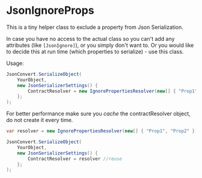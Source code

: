 # JsonIgnoreProps

This is a tiny helper class to exclude a property from Json Serialization.

In case you have no access to the actual class so you can't add any attributes (like `[JsonIgnore]`), or you simply don't want to. Or you would like to decide this at run time (which properties to serialize) - use this class.

Usage:

```csharp
JsonConvert.SerializeObject(
	YourObject,
	new JsonSerializerSettings() {
		ContractResolver = new IgnorePropertiesResolver(new[] { "Prop1", "Prop2" })
	};
);
```

For better performance make sure you *cache* the contractResolver object, do not create it every time.

```csharp
var resolver = new IgnorePropertiesResolver(new[] { "Prop1", "Prop2" });

JsonConvert.SerializeObject(
	YourObject,
	new JsonSerializerSettings() {
		ContractResolver = resolver //reuse
	};
);
```
